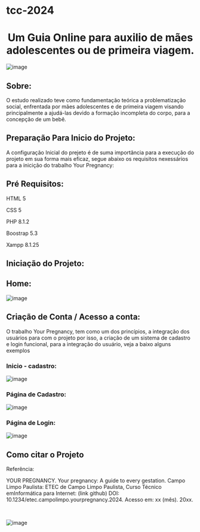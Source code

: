 # tcc-2024

<h1 style= "text-align: center">Um Guia Online para auxilio de mães adolescentes ou de primeira viagem.</h1>


![image](https://github.com/user-attachments/assets/f58868cf-356d-48ee-9411-f1b862586e58)


<h2>Sobre:</h2>

O estudo realizado teve como fundamentação teórica a problematização social, enfrentada por mães adolescentes e de primeira viagem
visando principalmente a ajudá-las devido a formação incompleta do corpo, para a concepção de um bebê.


<h2>Preparação Para Inicio do Projeto:</h2>

A configuração Inicial do prejeto é de suma importância para a execução do projeto em sua forma mais eficaz, segue abaixo os requisitos nexessários para a inicição do 
trabalho Your Pregnancy:

<h2>Pré Requisitos:</h2>

HTML 5  

CSS 5  

PHP 8.1.2    

Boostrap 5.3   

Xampp  8.1.25

<h2>Iniciação do Projeto:</h2>

<h2>Home:</h2>

![image](https://github.com/user-attachments/assets/17ff189b-75e3-4119-b25c-ac55f35db503)


<h2>Criação de Conta / Acesso a conta:</h2>

O trabalho Your Pregnancy, tem como um dos princípios, a integração dos usuários para com o projeto
por isso, a criação de um sistema de cadastro e login funcional, para a integração do usuário, veja 
a baixo alguns exemplos

<h3>Inicio - cadastro:</h3>

![image](https://github.com/user-attachments/assets/7f53a10b-3241-4c1f-bf3c-b9d942e92385)

<h3>Página de Cadastro:</h3>

![image](https://github.com/user-attachments/assets/12732b2a-ef4a-46cc-bad4-415590fab959)

<h3>Página de Login: </h3>

![image](https://github.com/user-attachments/assets/31e1cc85-7342-4ee7-a283-b22a08da215f)




<h2>Como citar o Projeto </h2>

Referência:

YOUR PREGNANCY. Your pregnancy:
A guide to every gestation. Campo Limpo Paulista: ETEC de Campo Limpo Paulista, Curso Técnico emInformática para Internet: (link github) DOI: 10.1234/etec.campolimpo.yourpregnancy.2024. Acesso em: xx (mês). 20xx.

<br>

![image](https://github.com/user-attachments/assets/37e0fdc6-fefe-4ddc-abbc-297f3247bb17)

<br>
<br>
